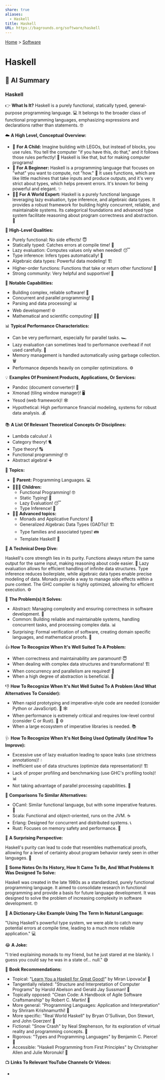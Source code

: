 ```yaml
---
share: true
aliases:
  - Haskell
title: Haskell
URL: https://bagrounds.org/software/haskell
---
```

[Home](../index.md) > [Software](./index.md)  
# Haskell  
  
## 🤖 AI Summary  
### Haskell  
  
👉 **What Is It?** Haskell is a purely functional, statically typed, general-purpose programming language. 💻 It belongs to the broader class of functional programming languages, emphasizing expressions and declarations rather than statements. 🤓  
  
☁️ **A High Level, Conceptual Overview:**  
  
* 🍼 **For A Child:** Imagine building with LEGOs, but instead of blocks, you use rules. You tell the computer "if you have this, do that," and it follows those rules perfectly! 🧱 Haskell is like that, but for making computer programs!  
* 🏁 **For A Beginner:** Haskell is a programming language that focuses on "what" you want to compute, not "how." 🧐 It uses functions, which are like little machines that take inputs and produce outputs, and it's very strict about types, which helps prevent errors. It's known for being powerful and elegant. ✨  
* 🧙‍♂️ **For A World Expert:** Haskell is a purely functional language leveraging lazy evaluation, type inference, and algebraic data types. It provides a robust framework for building highly concurrent, reliable, and maintainable systems. Its categorical foundations and advanced type system facilitate reasoning about program correctness and abstraction. 🤯  
  
🌟 **High-Level Qualities:**  
  
* Purely functional: No side effects! 😇  
* Statically typed: Catches errors at compile time! 🧐  
* Lazy evaluation: Computes values only when needed! 😴  
* Type inference: Infers types automatically! 🧠  
* Algebraic data types: Powerful data modeling! 🏗️  
* Higher-order functions: Functions that take or return other functions! 🤯  
* Strong community: Very helpful and supportive! 🤗  
  
🚀 **Notable Capabilities:**  
  
* Building complex, reliable software! 🚀  
* Concurrent and parallel programming! 🧵  
* Parsing and data processing! 📊  
* Web development! 🌐  
* Mathematical and scientific computing! 🧑‍🔬  
  
📊 **Typical Performance Characteristics:**  
  
* Can be very performant, especially for parallel tasks. 🏎️  
* Lazy evaluation can sometimes lead to performance overhead if not used carefully. 🐢  
* Memory management is handled automatically using garbage collection. 🗑️  
* Performance depends heavily on compiler optimizations. ⚙️  
  
💡 **Examples Of Prominent Products, Applications, Or Services:**  
  
* Pandoc (document converter)! 📄  
* Xmonad (tiling window manager)! 🖥️  
* Yesod (web framework)! 🕸️  
* Hypothetical: High performance financial modeling, systems for robust data analysis. 💰  
  
📚 **A List Of Relevant Theoretical Concepts Or Disciplines:**  
  
* Lambda calculus! 𝜆  
* Category theory! 🐈  
* Type theory! 🔠  
* Functional programming! 🤓  
* Abstract algebra! ➕  
  
🌲 **Topics:**  
  
* 👶 **Parent:** Programming Languages. 💻  
* 👩‍👧‍👦 **Children:**  
    * Functional Programming! 🤓  
    * Static Typing! 🧐  
    * Lazy Evaluation! 😴  
    * Type Inference! 🧠  
* 🧙‍♂️ **Advanced topics:**  
    * Monads and Applicative Functors! 🤯  
    * Generalized Algebraic Data Types (GADTs)! 🏗️  
    * Type families and associated types! 👪  
    * Template Haskell! 📝  
  
🔬 **A Technical Deep Dive:**  
  
Haskell's core strength lies in its purity. Functions always return the same output for the same input, making reasoning about code easier. 🧠 Lazy evaluation allows for efficient handling of infinite data structures. Type inference reduces boilerplate, while algebraic data types enable precise modeling of data. Monads provide a way to manage side effects within a pure context. The GHC compiler is highly optimized, allowing for efficient execution. ⚙️  
  
🧩 **The Problem(s) It Solves:**  
  
* Abstract: Managing complexity and ensuring correctness in software development. 🧩  
* Common: Building reliable and maintainable systems, handling concurrent tasks, and processing complex data. 📊  
* Surprising: Formal verification of software, creating domain specific languages, and mathematical proofs. 🤯  
  
👍 **How To Recognize When It's Well Suited To A Problem:**  
  
* When correctness and maintainability are paramount! 😇  
* When dealing with complex data structures and transformations! 🏗️  
* When concurrency and parallelism are required! 🧵  
* When a high degree of abstraction is beneficial. 🤯  
  
👎 **How To Recognize When It's Not Well Suited To A Problem (And What Alternatives To Consider):**  
  
* When rapid prototyping and imperative-style code are needed (consider Python or JavaScript). 🐍 🕸️  
* When performance is extremely critical and requires low-level control (consider C or Rust). 🦀 ⚙️  
* When a large ecosystem of imperative libraries is needed. 📚  
  
🩺 **How To Recognize When It's Not Being Used Optimally (And How To Improve):**  
  
* Excessive use of lazy evaluation leading to space leaks (use strictness annotations)! 💧  
* Inefficient use of data structures (optimize data representation)! 🏗️  
* Lack of proper profiling and benchmarking (use GHC's profiling tools)! 📊  
* Not taking advantage of parallel processing capabilities. 🧵  
  
🔄 **Comparisons To Similar Alternatives:**  
  
* OCaml: Similar functional language, but with some imperative features. 🐫  
* Scala: Functional and object-oriented, runs on the JVM. ☕  
* Erlang: Designed for concurrent and distributed systems. 📞  
* Rust: Focuses on memory safety and performance. 🦀  
  
🤯 **A Surprising Perspective:**  
  
Haskell's purity can lead to code that resembles mathematical proofs, allowing for a level of certainty about program behavior rarely seen in other languages. 🤯  
  
📜 **Some Notes On Its History, How It Came To Be, And What Problems It Was Designed To Solve:**  
  
Haskell was created in the late 1980s as a standardized, purely functional programming language. It aimed to consolidate research in functional programming and provide a basis for future language development. It was designed to solve the problem of increasing complexity in software development. 🤓  
  
📝 **A Dictionary-Like Example Using The Term In Natural Language:**  
  
"Using Haskell's powerful type system, we were able to catch many potential errors at compile time, leading to a much more reliable application." 💻  
  
😂 **A Joke:**  
  
"I tried explaining monads to my friend, but he just stared at me blankly. I guess you could say he was in a state of... null." 😅  
  
📖 **Book Recommendations:**  
  
* Topical: "[Learn You a Haskell for Great Good!](../books/learn-you-a-haskell-for-great-good.md)" by Miran Lipovača! 📖  
* Tangentially related: "Structure and Interpretation of Computer Programs" by Harold Abelson and Gerald Jay Sussman! 📖  
* Topically opposed: "Clean Code: A Handbook of Agile Software Craftsmanship" by Robert C. Martin! 📖  
* More general: "Programming Languages: Application and Interpretation" by Shriram Krishnamurthi! 📖  
* More specific: "Real World Haskell" by Bryan O'Sullivan, Don Stewart, and John Goerzen! 📖  
* Fictional: "Snow Crash" by Neal Stephenson, for its exploration of virtual reality and programming concepts. 📖  
* Rigorous: "Types and Programming Languages" by Benjamin C. Pierce! 📖  
* Accessible: "Haskell Programming from First Principles" by Christopher Allen and Julie Moronuki! 📖  
  
📺 **Links To Relevant YouTube Channels Or Videos:**  
  
* 